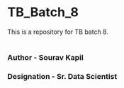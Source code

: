 # TB_Batch_8
This is a repository for TB batch 8.
<br>
<br>
### Author - Sourav Kapil<br>
### Designation - Sr. Data Scientist